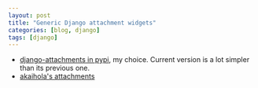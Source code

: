 ```yaml
---
layout: post
title: "Generic Django attachment widgets"
categories: [blog, django]
tags: [django]
---
```


 * [django-attachments in
 pypi](http://pypi.python.org/pypi/django-attachments/0.3.1), my choice.
 Current version is a lot simpler than its previous one.
 * [akaihola's attachments](https://github.com/akaihola/django-attachments)
